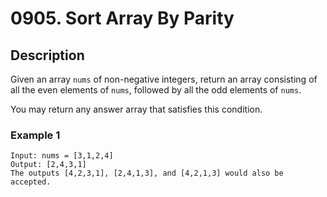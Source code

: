 # 0905. Sort Array By Parity

## Description
Given an array `nums` of non-negative integers, return an array consisting of all the even elements of `nums`, followed by all the odd elements of `nums`.

You may return any answer array that satisfies this condition.

### Example 1

```
Input: nums = [3,1,2,4]
Output: [2,4,3,1]
The outputs [4,2,3,1], [2,4,1,3], and [4,2,1,3] would also be accepted.
```
